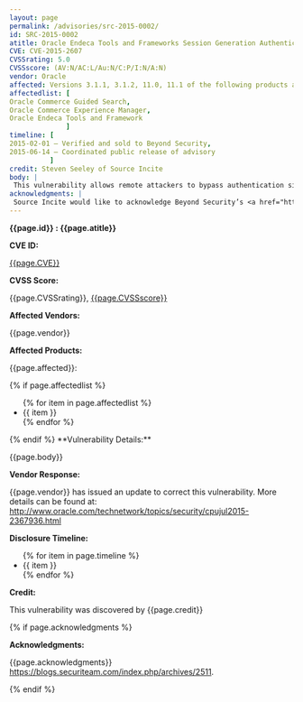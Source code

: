 ```yaml
---
layout: page
permalink: /advisories/src-2015-0002/
id: SRC-2015-0002
atitle: Oracle Endeca Tools and Frameworks Session Generation Authentication Bypass Vulnerability
CVE: CVE-2015-2607
CVSSrating: 5.0
CVSSscore: (AV:N/AC:L/Au:N/C:P/I:N/A:N)
vendor: Oracle
affected: Versions 3.1.1, 3.1.2, 11.0, 11.1 of the following products are confirmed vulnerable
affectedlist: [
Oracle Commerce Guided Search,
Oracle Commerce Experience Manager,
Oracle Endeca Tools and Framework
              ]
timeline: [
2015-02-01 – Verified and sold to Beyond Security,
2015-06-14 – Coordinated public release of advisory
          ]
credit: Steven Seeley of Source Incite
body: |
 This vulnerability allows remote attackers to bypass authentication simply by making a HTTP request to /casconsole/ using specific values for the ‘auth’ and ‘timestamp’ parameters. The server responds with a 302 redirect request but also provides an authenticated ‘ESESSIONID’. This session id can be used to access the restricted Content Acquisition System (CAS) interface on the Endeca Tools and Frameworks installation.
acknowledgments: |
 Source Incite would like to acknowledge Beyond Security’s <a href="http://www.beyondsecurity.com/ssd.html">SSD</a> program for the help with co-ordination of this vulnerability. For more information you can view a technical blog post related to the vulnerability at
---
```


<p><b><span class="cn">{{page.id}} : {{page.atitle}}</span></b></p>

**CVE ID:**
<p class="cn"><a href="https://web.nvd.nist.gov/view/vuln/detail?vulnId={{page.CVE}}">{{page.CVE}}</a></p>

**CVSS Score:**
<p class="cn">{{page.CVSSrating}}, <a href="https://nvd.nist.gov/cvss/v2-calculator?name={{page.CVE}}&vector={{page.CVSSscore}}">{{page.CVSSscore}}</a></p>

**Affected Vendors:**
<p class="cn">{{page.vendor}}</p>

**Affected Products:**
<p class="cn">{{page.affected}}:</p>
{% if page.affectedlist %}
<ul class="cn">
{% for item in page.affectedlist %}
  <li>{{ item }}</li>
{% endfor %}
</ul>
{% endif %}
**Vulnerability Details:**
<p class="cn">{{page.body}}</p>

**Vendor Response:**
<p class="cn">{{page.vendor}} has issued an update to correct this vulnerability. More details can be found at: <a href="http://www.oracle.com/technetwork/topics/security/cpujul2015-2367936.html">http://www.oracle.com/technetwork/topics/security/cpujul2015-2367936.html</a></p>

**Disclosure Timeline:**
<ul class="cn">
{% for item in page.timeline %}
  <li>{{ item }}</li>
{% endfor %}
</ul>

**Credit:**
<p class="cn">This vulnerability was discovered by {{page.credit}}</p>
{% if page.acknowledgments %}

**Acknowledgments:**
<p class="cn">{{page.acknowledgments}} <a href="https://blogs.securiteam.com/index.php/archives/2511">https://blogs.securiteam.com/index.php/archives/2511</a>.</p>
{% endif %}
